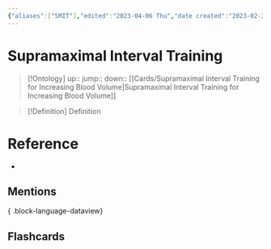 ```yaml
---
{"aliases":["SMIT"],"edited":"2023-04-06 Thu","date created":"2023-02-21 Tue","dg-publish":true,"permalink":"/cards/supramaximal-interval-training/","dgPassFrontmatter":true}
---
```


# Supramaximal Interval Training

> [!Ontology]
> up:: 
> jump:: 
> down:: [[Cards/Supramaximal Interval Training for Increasing Blood Volume\|Supramaximal Interval Training for Increasing Blood Volume]] 

> [!Definition] Definition

# Reference

- 

## Mentions


{ .block-language-dataview}

## Flashcards